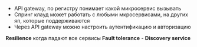 - API gateway, по регистру понимает какой микросервис вызывать
- Спринг клауд может работать с любыми мкросервисами, на других яп, которые поддерживаются
- Через API gateway можно настроить аутентификацию и авторизацию

**Resilience** когда падают все сервисы
**Fault tolerance** - 
**Discovery service**
